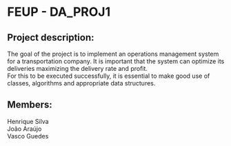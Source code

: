 # FEUP - DA_PROJ1

## Project description:
The goal of the project is to implement an operations management system for a transportation company. It is important that the system can optimize its deliveries maximizing the delivery rate and profit.
<br/> For this to be executed successfully, it is essential to make good use of classes, algorithms and appropriate data structures.

## Members:
Henrique Silva <br/>
João Araújo <br/>
Vasco Guedes
